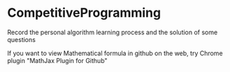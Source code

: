 # CompetitiveProgramming
Record the personal algorithm learning process and the solution of some questions

If you want to view Mathematical formula in github on the web, try Chrome plugin "MathJax Plugin for Github"
